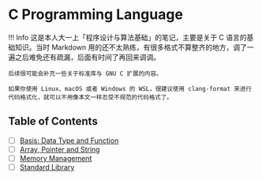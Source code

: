 # C Programming Language

!!! Info 
    这是本人大一上「程序设计与算法基础」的笔记，主要是关于 C 语言的基础知识。当时 Markdown 用的还不太熟练，有很多格式不算整齐的地方，调了一遍之后难免还有疏漏，后面有时间了再回来调调。

    后续很可能会补充一些关于标准库与 GNU C 扩展的内容。

    如果你使用 Linux、macOS 或者 Windows 的 WSL，很建议使用 clang-format 来进行代码格式化，就可以不用像本文一样忍受不规范的代码格式了。

## Table of Contents

- [ ] [Basis: Data Type and Function](./topic1.md)
- [ ] [Array, Pointer and String](./topic2.md)
- [ ] [Memory Management](./topic3.md)
- [ ] [Standard Library](./topic4.md)
